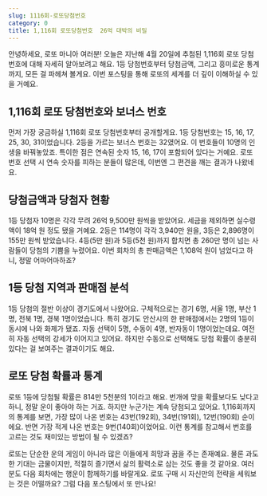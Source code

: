 ```yaml
---
slug: 1116회-로또당첨번호
category: 0
title: 1,116회 로또당첨번호  26억 대박의 비밀
---
```


안녕하세요, 로또 마니아 여러분! 오늘은 지난해 4월 20일에 추첨된 1,116회 로또 당첨번호에 대해 자세히 알아보려고 해요. 1등 당첨번호부터 당첨금액, 그리고 흥미로운 통계까지, 모든 걸 파헤쳐 볼게요. 이번 포스팅을 통해 로또의 세계를 더 깊이 이해하실 수 있을 거예요.

## 1,116회 로또 당첨번호와 보너스 번호

먼저 가장 궁금하실 1,116회 로또 당첨번호부터 공개할게요. 1등 당첨번호는 15, 16, 17, 25, 30, 31이었습니다. 2등을 가르는 보너스 번호는 32였어요. 이 번호들이 10명의 인생을 바꿔놓았죠. 특이한 점은 연속된 숫자 15, 16, 17이 포함되어 있다는 거예요. 로또 번호 선택 시 연속 숫자를 피하는 분들이 많은데, 이번엔 그 편견을 깨는 결과가 나왔네요.

## 당첨금액과 당첨자 현황

1등 당첨자 10명은 각각 무려 26억 9,500만 원씩을 받았어요. 세금을 제외하면 실수령액이 18억 원 정도 됐을 거예요. 2등은 114명이 각각 3,940만 원을, 3등은 2,896명이 155만 원씩 받았습니다. 4등(5만 원)과 5등(5천 원)까지 합치면 총 260만 명이 넘는 사람들이 당첨의 기쁨을 누렸어요. 이번 회차의 총 판매금액은 1,108억 원이 넘었다고 하니, 정말 어마어마하죠?

## 1등 당첨 지역과 판매점 분석

1등 당첨의 절반 이상이 경기도에서 나왔어요. 구체적으로는 경기 6명, 서울 1명, 부산 1명, 전북 1명, 경북 1명이었습니다. 특히 경기도 안산시의 한 판매점에서는 2명의 1등이 동시에 나와 화제가 됐죠. 자동 선택이 5명, 수동이 4명, 반자동이 1명이었는데요. 여전히 자동 선택의 강세가 이어지고 있어요. 하지만 수동으로 선택해도 당첨 확률이 충분히 있다는 걸 보여주는 결과이기도 해요.

## 로또 당첨 확률과 통계

로또 1등에 당첨될 확률은 814만 5천분의 1이라고 해요. 번개에 맞을 확률보다도 낮다고 하니, 정말 운이 좋아야 하는 거죠. 하지만 누군가는 계속 당첨되고 있어요. 1,116회까지의 통계를 보면, 가장 많이 나온 번호는 43번(192회), 34번(191회), 12번(190회) 순이에요. 반면 가장 적게 나온 번호는 9번(140회)이었어요. 이런 통계를 참고해서 번호를 고르는 것도 재미있는 방법이 될 수 있겠죠?

로또는 단순한 운의 게임이 아니라 많은 이들에게 희망과 꿈을 주는 존재예요. 물론 과도한 기대는 금물이지만, 적절히 즐기면서 삶의 활력소로 삼는 것도 좋을 것 같아요. 여러분도 다음 회차에는 행운이 함께하기를 바랄게요. 로또 구매 시 자신만의 전략을 세워보는 것은 어떨까요? 그럼 다음 포스팅에서 또 만나요!